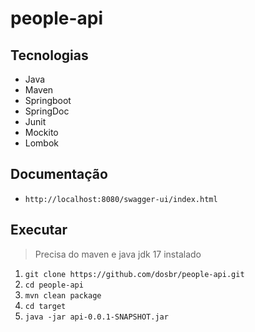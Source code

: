 # people-api

## Tecnologias
- Java
- Maven
- Springboot
- SpringDoc
- Junit
- Mockito
- Lombok

## Documentação
- `http://localhost:8080/swagger-ui/index.html`

## Executar
> Precisa do maven e java jdk 17 instalado 
1. `git clone https://github.com/dosbr/people-api.git`
2. `cd people-api`
3. `mvn clean package`
4. `cd target`
5. `java -jar api-0.0.1-SNAPSHOT.jar`

